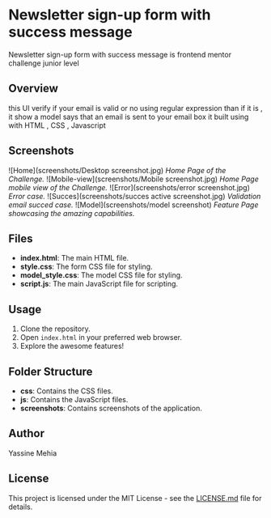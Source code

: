 # Newsletter sign-up form with success message

Newsletter sign-up form with success message is frontend mentor challenge junior level

## Overview

this UI verify if your email is valid or no using regular expression than if it is , it show a model says that an email is sent to your email box
it built using with HTML , CSS , Javascript

## Screenshots

![Home](screenshots/Desktop screenshot.jpg)
*Home Page of the Challenge.*
![Mobile-view](screenshots/Mobile screenshot.jpg)
*Home Page mobile view of the Challenge.*
![Error](screenshots/error screenshot.jpg)
*Error case.*
![Succes](screenshots/succes active screenshot.jpg)
*Validation email succed case.*
![Model](screenshots/model screenshot)
*Feature Page showcasing the amazing capabilities.*

## Files

- **index.html**: The main HTML file.
- **style.css**: The form CSS file for styling.
- **model_style.css**: The model CSS file for styling.
- **script.js**: The main JavaScript file for scripting.

## Usage

1. Clone the repository.
2. Open `index.html` in your preferred web browser.
3. Explore the awesome features!

## Folder Structure

- **css**: Contains the CSS files.
- **js**: Contains the JavaScript files.
- **screenshots**: Contains screenshots of the application.

## Author

Yassine Mehia

## License

This project is licensed under the MIT License - see the [LICENSE.md](LICENSE.md) file for details.
